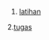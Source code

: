 1. [latihan](https://github.com/Nurimamasbait/tekn-cloud-computing/blob/171090f51618d8bad635477b5d9ebe9c8c09f066/minggu-08/latihan.md)

2.[tugas](https://github.com/Nurimamasbait/tekn-cloud-computing/blob/6ae2e0eb7ee475d38822ee3aa1e7b0958dda9dcd/minggu-08/tugas.md)
